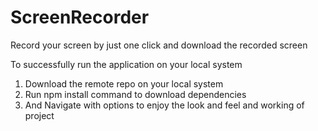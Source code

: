 # ScreenRecorder

Record your screen by just one click and download the recorded screen 

To successfully run the application on your local system

1. Download the remote repo on your local system
2. Run npm install command to download dependencies
3. And Navigate with options to enjoy the look and feel and working of project




